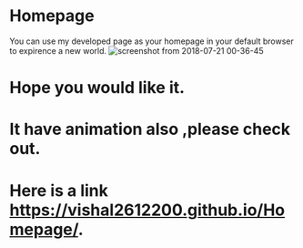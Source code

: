 # Homepage
You can use my developed page as your homepage in your default browser to expirence a new world.
![screenshot from 2018-07-21 00-36-45](https://user-images.githubusercontent.com/37480057/43022171-ef9e8d44-8c83-11e8-96d3-acc14b1cc7e0.jpg)
# Hope you would like it.
# It have animation also ,please check out.
# Here is a link https://vishal2612200.github.io/Homepage/.
